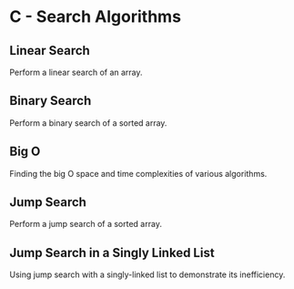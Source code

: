 # C - Search Algorithms

## Linear Search
Perform a linear search of an array.

## Binary Search
Perform a binary search of a sorted array.

## Big O
Finding the big O space and time complexities of various algorithms.

## Jump Search
Perform a jump search of a sorted array.

## Jump Search in a Singly Linked List
Using jump search with a singly-linked list to demonstrate its inefficiency.
